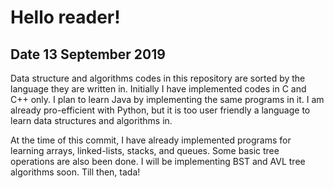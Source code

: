 # Hello reader!

## Date 13 September 2019

Data structure and algorithms codes in this repository are sorted by the
language they are written in. Initially I have implemented codes in C and C++
only. I plan to learn Java by implementing the same programs in it. I am
already pro-efficient with Python, but it is too user friendly a language to
learn data structures and algorithms in.

 At the time of this commit, I have already implemented programs for learning
 arrays, linked-lists, stacks, and queues. Some basic tree operations are also
 been done. I will be implementing BST and AVL tree algorithms soon.
 Till then, tada!  
